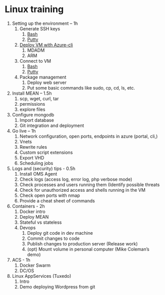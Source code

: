 # Linux training


1.	Setting up the environment – 1h
    1.	Generate SSH keys
        1. [Bash](content/01-set-up/01-key-generation-bash.md)
        1. [Putty](content/01-set-up/01-key-generation-putty.md)
    1.	[Deploy VM with Azure-cli](content/01-set-up/02-deploy-vm.md)
        1.	MDADM 
        1.	ARM
    1.	Connect to VM
        1.	[Bash](content/01-set-up/03-connect-to-vm-bash.md)
        1.  [Putty](content/01-set-up/03-connect-to-vm-putty.md)
    1.	Package management
        1.	Deploy web server
        1.	Put some basic commands like sudo, cp, cd, ls, etc.
2.	Install MEAN – 1.5h
    1.	scp, wget, curl, tar
    1.	permissions
    1.	explore files
1.	Configure mongodb
    1.	Import database
    1.	Git integration and deployment
3.	Go live – 1h
    1.	Network configuration, open ports, endpoints in azure (portal, cli,)
    1.	Vnets
    1.  Rewrite rules
    1.	Custom script extensions
    1.	Export VHD
    1.  Scheduling jobs
4.	Logs and (security) tips - 0.5h
    1.  Install OMS Agent
    1.	Check logs (access log, error log, php verbose mode)
    1.	Check processes and users running them (Identify possible threats
    1.	Check for unauthorized access and shells running in the VM
    1.	Check open ports with nmap
    1.	Provide a cheat sheet of commands
5.	Containers - 2h
    1.	Docker intro
    1.	Deploy MEAN
    1.	Stateful vs stateless
    1.	Devops 
        1.	Deploy git code in dev machine
        1.	Commit changes to code
        1.	Publish changes to production server (Release work)
        1.	(opt) Mount volume in personal computer (Mike Coleman’s demo)
6.	ACS - 1h
    1.	Docker Swarm
    1.	DC/OS
7.	Linux AppServices (Tuxedo)
    1.	Intro
    1.	Demo deploying Wordpress from git
